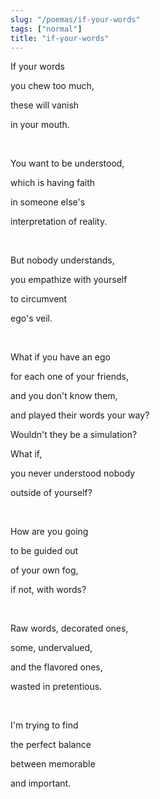 ```yaml
---
slug: "/poemas/if-your-words"
tags: ["normal"]
title: "if-your-words"
---
```

If your words

you chew too much,

these will vanish

in your mouth.

&nbsp;

You want to be understood,

which is having faith

in someone else's

interpretation of reality.

&nbsp;

But nobody understands,

you empathize with yourself

to circumvent

ego's veil.

&nbsp;

What if you have an ego

for each one of your friends,

and you don't know them,

and played their words your way?

Wouldn't they be a simulation?

What if,

you never understood nobody

outside of yourself?

&nbsp;

How are you going

to be guided out

of your own fog,

if not, with words?

&nbsp;

Raw words, decorated ones,

some, undervalued,

and the flavored ones,

wasted in pretentious.

&nbsp;

I'm trying to find

the perfect balance

between memorable

and important.